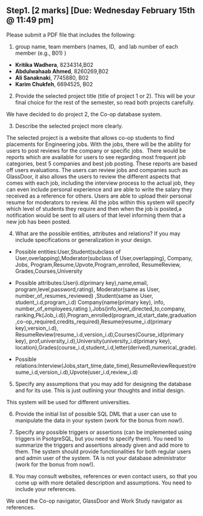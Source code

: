 
## Step1. [2 marks] [Due: Wednesday February 15th @ 11:49 pm] 

Please submit a PDF file that includes the following:

1. group name, team members (names, ID,  and lab number of each member (e.g., B01) )
  - **Kritika Wadhera**, 8234314,B02
  - **Abdulwahaab Ahmed**, 8260269,B02
  - **Ali Sanaknaki**,  7745880, B02
  - **Karim Chukfeh**, 6694525, B02

2. Provide the selected project title (title of project 1 or 2). This will be your final choice for the rest of the semester, so read both projects carefully. 

  We have decided to do project 2, the Co-op database system.

3. Describe the selected project more clearly. 
  
  The selected project is a website that allows co-op students to find placements for Engineering jobs. With the jobs, there will be the ability for users to post reviews for the company or specific jobs.  There would be reports which are available for users to see regarding most frequent job categories, best 5 companies and best job posting. These reports are based off users evaluations. The users can review jobs and companies such as GlassDoor, it also allows the users to review the different aspects that comes with each job, including the interview process to the actual job, they can even include personal experience and are able to write the salary they received as a reference for others. Users are able to upload their personal resume for moderators to review. All the jobs within this system will specify which level of students they require and then when the job is posted,a notification would be sent to all users of that level informing them that a new job has been posted.

4. What are the possible entities, attributes and relations? If you may include specifications or generalization in your design.  

  - Possible entities:User,Student(subclass of User,overlapping),Moderator(subclass of User,overlapping), Company, Jobs, Program,Resume,Upvote,Program_enrolled, ResumeReview, Grades,Courses,University
  
  - Possible attributes:User(i.d(primary key),name,email, program,level,password,rating), Moderator(same as User, number_of_resumes_reviewed) ,Student(same as User, student_i.d,program_i.d) Company(name(primary key), info, number_of_employees,rating ),Jobs(info,level_directed_to,company, ranking,Pk(Job_i.d)),Program_enrolled(program_id,start_date,graduation,co-op_required,credits_required),Resume(resume_i.d(primary key),version_i.d), ResumeReview(resume_i.d,version_i.d),Courses(Course_id(primary key), prof,university_i.d),University(university_i.d(primary key), location),Grades(course_i.d,student_i.d,letter(derived),numerical_grade).
  
  - Possible relations:Interview(Jobs,start_time,date_time),ResumeReviewRequest(resume_i.d,version_i.d),Upvote(user_i.d,review_i.d)

5. Specify any assumptions that you may add for designing the database and for its use. This is just outlining your thoughts and initial design.  

  This system will be used for different universities.

6. Provide the initial list of possible SQL DML that a user can use to manipulate the data in your system (work for the bonus from now!). 

7. Specify any possible triggers or assertions (can be implemented using triggers in PsotgreSQL, but you need to specify them). You need to summarize the triggers and assertions already given and add more to them. The system should provide functionalities for both regular users and admin user of the system. TA is not your database administrator (work for the bonus from now!). 

8. You may consult websites, references or even contact users, so that you come up with more detailed description and assumptions. You need to include your references. 

We used the Co-op navigator, GlassDoor and Work Study navigator as references.
